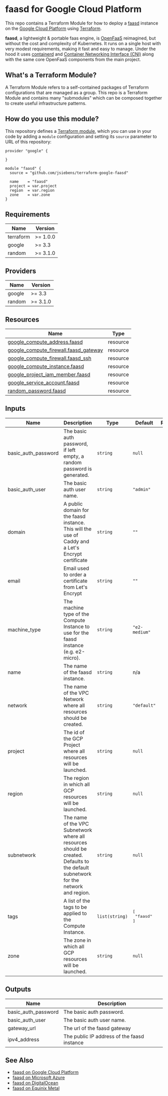 # faasd for Google Cloud Platform

This repo contains a Terraform Module for how to deploy a [faasd](https://github.com/openfaas/faasd) instance on the
[Google Cloud Platform](https://cloud.google.com/) using [Terraform](https://www.terraform.io/).

__faasd__, a lightweight & portable faas engine, is [OpenFaaS](https://github.com/openfaas/) reimagined, but without the cost and complexity of Kubernetes. It runs on a single host with very modest requirements, making it fast and easy to manage. Under the hood it uses [containerd](https://containerd.io/) and [Container Networking Interface (CNI)](https://github.com/containernetworking/cni) along with the same core OpenFaaS components from the main project.

## What's a Terraform Module?

A Terraform Module refers to a self-contained packages of Terraform configurations that are managed as a group. This repo
is a Terraform Module and contains many "submodules" which can be composed together to create useful infrastructure patterns.

## How do you use this module?

This repository defines a [Terraform module](https://www.terraform.io/docs/modules/usage.html), which you can use in your
code by adding a `module` configuration and setting its `source` parameter to URL of this repository:

```hcl
provider "google" {
  
}

module "faasd" {
  source = "github.com/jsiebens/terraform-google-faasd"

  name    = "faasd"
  project = var.project
  region  = var.region
  zone    = var.zone
}
```

<!-- BEGIN_TF_DOCS -->
## Requirements

| Name | Version |
|------|---------|
| terraform | >= 1.0.0 |
| google | >= 3.3 |
| random | >= 3.1.0 |

## Providers

| Name | Version |
|------|---------|
| google | >= 3.3 |
| random | >= 3.1.0 |

## Resources

| Name | Type |
|------|------|
| [google_compute_address.faasd](https://registry.terraform.io/providers/hashicorp/google/latest/docs/resources/compute_address) | resource |
| [google_compute_firewall.faasd_gateway](https://registry.terraform.io/providers/hashicorp/google/latest/docs/resources/compute_firewall) | resource |
| [google_compute_firewall.faasd_ssh](https://registry.terraform.io/providers/hashicorp/google/latest/docs/resources/compute_firewall) | resource |
| [google_compute_instance.faasd](https://registry.terraform.io/providers/hashicorp/google/latest/docs/resources/compute_instance) | resource |
| [google_project_iam_member.faasd](https://registry.terraform.io/providers/hashicorp/google/latest/docs/resources/project_iam_member) | resource |
| [google_service_account.faasd](https://registry.terraform.io/providers/hashicorp/google/latest/docs/resources/service_account) | resource |
| [random_password.faasd](https://registry.terraform.io/providers/hashicorp/random/latest/docs/resources/password) | resource |

## Inputs

| Name | Description | Type | Default | Required |
|------|-------------|------|---------|:--------:|
| basic\_auth\_password | The basic auth password, if left empty, a random password is generated. | `string` | `null` | no |
| basic\_auth\_user | The basic auth user name. | `string` | `"admin"` | no |
| domain | A public domain for the faasd instance. This will the use of Caddy and a Let's Encrypt certificate | `string` | `""` | no |
| email | Email used to order a certificate from Let's Encrypt | `string` | `""` | no |
| machine\_type | The machine type of the Compute Instance to use for the faasd instance (e.g. e2-micro). | `string` | `"e2-medium"` | no |
| name | The name of the faasd instance. | `string` | n/a | yes |
| network | The name of the VPC Network where all resources should be created. | `string` | `"default"` | no |
| project | The id of the GCP Project where all resources will be launched. | `string` | `null` | no |
| region | The region in which all GCP resources will be launched. | `string` | `null` | no |
| subnetwork | The name of the VPC Subnetwork where all resources should be created. Defaults to the default subnetwork for the network and region. | `string` | `null` | no |
| tags | A list of the tags to be applied to the Compute Instance. | `list(string)` | <pre>[<br>  "faasd"<br>]</pre> | no |
| zone | The zone in which all GCP resources will be launched. | `string` | `null` | no |

## Outputs

| Name | Description |
|------|-------------|
| basic\_auth\_password | The basic auth password. |
| basic\_auth\_user | The basic auth user name. |
| gateway\_url | The url of the faasd gateway |
| ipv4\_address | The public IP address of the faasd instance |
<!-- END_TF_DOCS -->

## See Also

- [faasd on Google Cloud Platform](https://github.com/jsiebens/terraform-google-faasd)
- [faasd on Microsoft Azure](https://github.com/jsiebens/terraform-azurerm-faasd)
- [faasd on DigitalOcean](https://github.com/jsiebens/terraform-digitalocean-faasd)
- [faasd on Equinix Metal](https://github.com/jsiebens/terraform-equinix-faasd)